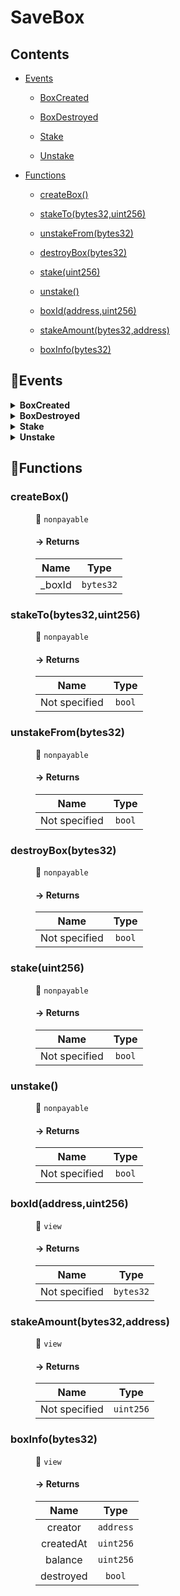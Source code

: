 # <span id="SaveBox"></span> SaveBox
> 





## Contents


- [Events](#SaveBox--Events)


  - [BoxCreated](#SaveBox--event--BoxCreated)


  - [BoxDestroyed](#SaveBox--event--BoxDestroyed)


  - [Stake](#SaveBox--event--Stake)


  - [Unstake](#SaveBox--event--Unstake)



- [Functions](#SaveBox--Functions)


  - [createBox()](#SaveBox--function--createBox())


  - [stakeTo(bytes32,uint256)](#SaveBox--function--stakeTo(bytes32,uint256))


  - [unstakeFrom(bytes32)](#SaveBox--function--unstakeFrom(bytes32))


  - [destroyBox(bytes32)](#SaveBox--function--destroyBox(bytes32))


  - [stake(uint256)](#SaveBox--function--stake(uint256))


  - [unstake()](#SaveBox--function--unstake())


  - [boxId(address,uint256)](#SaveBox--function--boxId(address,uint256))


  - [stakeAmount(bytes32,address)](#SaveBox--function--stakeAmount(bytes32,address))


  - [boxInfo(bytes32)](#SaveBox--function--boxInfo(bytes32))



## 🦄Events <a name="SaveBox--Events"></a>


<details><summary><strong>BoxCreated <a name="SaveBox--event--BoxCreated"></a></strong></summary>
<p>

| Name | Indexed | Type |
|:-:|:-:|:-:|
| boxId | `false` | `bytes32` |
| creator | `false` | `address` |

</p>

</details>


<details><summary><strong>BoxDestroyed <a name="SaveBox--event--BoxDestroyed"></a></strong></summary>
<p>

| Name | Indexed | Type |
|:-:|:-:|:-:|
| boxId | `false` | `bytes32` |

</p>

</details>


<details><summary><strong>Stake <a name="SaveBox--event--Stake"></a></strong></summary>
<p>

| Name | Indexed | Type |
|:-:|:-:|:-:|
| boxId | `false` | `bytes32` |
| staker | `false` | `address` |
| amount | `false` | `uint256` |

</p>

</details>


<details><summary><strong>Unstake <a name="SaveBox--event--Unstake"></a></strong></summary>
<p>

| Name | Indexed | Type |
|:-:|:-:|:-:|
| boxId | `false` | `bytes32` |
| staker | `false` | `address` |
| amount | `false` | `uint256` |

</p>

</details>



## 🚀Functions <a name="SaveBox--Functions"></a>
<dl>
<dt> <h3> createBox() <a name="SaveBox--function--createBox()"></a> </h3> </dt>
<dd>

 👀 `nonpayable`

#### → Returns

| Name | Type |
|:-:|:-:|
|  _boxId  | `bytes32` |



</dd>
<dt> <h3> stakeTo(bytes32,uint256) <a name="SaveBox--function--stakeTo(bytes32,uint256)"></a> </h3> </dt>
<dd>

 👀 `nonpayable`

#### → Returns

| Name | Type |
|:-:|:-:|
|  Not specified  | `bool` |



</dd>
<dt> <h3> unstakeFrom(bytes32) <a name="SaveBox--function--unstakeFrom(bytes32)"></a> </h3> </dt>
<dd>

 👀 `nonpayable`

#### → Returns

| Name | Type |
|:-:|:-:|
|  Not specified  | `bool` |



</dd>
<dt> <h3> destroyBox(bytes32) <a name="SaveBox--function--destroyBox(bytes32)"></a> </h3> </dt>
<dd>

 👀 `nonpayable`

#### → Returns

| Name | Type |
|:-:|:-:|
|  Not specified  | `bool` |



</dd>
<dt> <h3> stake(uint256) <a name="SaveBox--function--stake(uint256)"></a> </h3> </dt>
<dd>

 👀 `nonpayable`

#### → Returns

| Name | Type |
|:-:|:-:|
|  Not specified  | `bool` |



</dd>
<dt> <h3> unstake() <a name="SaveBox--function--unstake()"></a> </h3> </dt>
<dd>

 👀 `nonpayable`

#### → Returns

| Name | Type |
|:-:|:-:|
|  Not specified  | `bool` |



</dd>
<dt> <h3> boxId(address,uint256) <a name="SaveBox--function--boxId(address,uint256)"></a> </h3> </dt>
<dd>

 👀 `view`

#### → Returns

| Name | Type |
|:-:|:-:|
|  Not specified  | `bytes32` |



</dd>
<dt> <h3> stakeAmount(bytes32,address) <a name="SaveBox--function--stakeAmount(bytes32,address)"></a> </h3> </dt>
<dd>

 👀 `view`

#### → Returns

| Name | Type |
|:-:|:-:|
|  Not specified  | `uint256` |



</dd>
<dt> <h3> boxInfo(bytes32) <a name="SaveBox--function--boxInfo(bytes32)"></a> </h3> </dt>
<dd>

 👀 `view`

#### → Returns

| Name | Type |
|:-:|:-:|
|  creator  | `address` |
|  createdAt  | `uint256` |
|  balance  | `uint256` |
|  destroyed  | `bool` |



</dd>
</dl>
